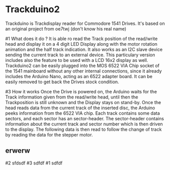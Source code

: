 # Trackduino2
Trackduino is Trackdisplay reader for Commodore 1541 Drives. It's based on an original project from oe7twj (don't know his real name) 

#1 What does it do ? 
It is able ro read the Track position of the read/write head and display it on a 4 digit LED Display along with the motor rotation animation and the half track indication.
It also works as an I2C slave device sending the current track to an external device.
This particulary version includes also the feature to be used with a LCD 16x2 display as well. 
Trackduino2 can be easily plugged into the MOS 6522 VIA Chip socket of the 1541 mainboard without any other internal connections, since it already includes the Arduino Nano, acting as an 6522 adapter board. It can be easily removed to get back the Drives stock condition. 

#3 How it works 
Once the Drive is powered on, the Arduino waits for the Track information given from the read/write head, until then the Trackposition is still unknown and the Display stays on stand-by.
Once the head reads data from the current track of the inserted disc, the Arduino peeks information from the 6522 VIA chip. Each track contains some data sectors, and each sector has an sector-header. The sector-header contains information about the current track and sector number which is then driven to the display. 
The following data is then read to follow the change of track by reading the data for the stepper motor.
## erwerw
#2 sfdsdf
#3 sdfdf
#1 sdfdf
